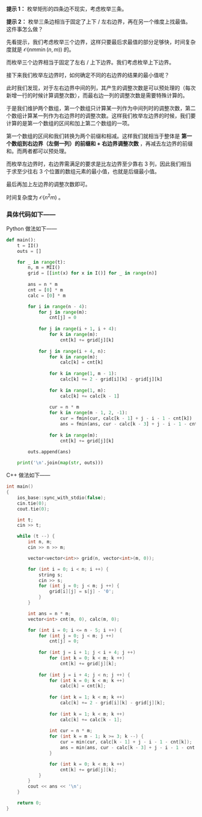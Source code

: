 **提示 1：** 枚举矩形的四条边不现实，考虑枚举三条。

**提示 2：** 枚举三条边相当于固定了上下 / 左右边界，再在另一个维度上找最值。这件事怎么做？

先看提示，我们考虑枚举三个边界，这样只要最后求最值的部分足够快，时间复杂度就是 $\mathcal{O}(nm\min(n,m))$ 的。

而枚举三个边界相当于固定了左右 / 上下边界。我们考虑枚举上下边界。

接下来我们枚举左边界时，如何确定不同的右边界的结果的最小值呢？

此时我们发现，对于左右边界中间的列，其产生的调整次数是可以预处理的（每次新增一行的时候计算调整次数），而最右边一列的调整次数是需要特殊计算的。

于是我们维护两个数组，第一个数组只计算某一列作为中间列时的调整次数，第二个数组计算某一列作为右边界时的调整次数。这样我们枚举左边界的时候，我们要计算的是第一个数组的区间和加上第二个数组的一项。

第一个数组的区间和我们转换为两个前缀和相减。这样我们就相当于整体是 **第一个数组到右边界（左侧一列）的前缀和 + 右边界调整次数** ，再减去左边界的前缀和。而两者都可以预处理。

而枚举左边界时，右边界需满足的要求是比左边界至少靠右 $3$ 列，因此我们相当于求至少往右 $3$ 个位置的数组元素的最小值，也就是后缀最小值。

最后再加上左边界的调整次数即可。

时间复杂度为 $\mathcal{O}(n^2m)$ 。

### 具体代码如下——

Python 做法如下——

```Python []
def main():
    t = II()
    outs = []

    for _ in range(t):
        n, m = MII()
        grid = [[int(x) for x in I()] for _ in range(n)]
        
        ans = n * m
        cnt = [0] * m
        calc = [0] * m

        for i in range(n - 4):
            for j in range(m):
                cnt[j] = 0
            
            for j in range(i + 1, i + 4):
                for k in range(m):
                    cnt[k] += grid[j][k]
            
            for j in range(i + 4, n):
                for k in range(m):
                    calc[k] = cnt[k]
                    
                for k in range(1, m - 1):
                    calc[k] += 2 - grid[i][k] - grid[j][k]
                
                for k in range(1, m):
                    calc[k] += calc[k - 1]
                
                cur = n * m
                for k in range(m - 1, 2, -1):
                    cur = fmin(cur, calc[k - 1] + j - i - 1 - cnt[k])
                    ans = fmin(ans, cur - calc[k - 3] + j - i - 1 - cnt[k - 3])
                
                for k in range(m):
                    cnt[k] += grid[j][k]
        
        outs.append(ans)

    print('\n'.join(map(str, outs)))
```

C++ 做法如下——

```cpp []
int main()
{
    ios_base::sync_with_stdio(false);
    cin.tie(0);
    cout.tie(0);

    int t;
    cin >> t;

    while (t --) {
        int n, m;
        cin >> n >> m;

        vector<vector<int>> grid(n, vector<int>(m, 0));

        for (int i = 0; i < n; i ++) {
            string s;
            cin >> s;
            for (int j = 0; j < m; j ++) {
                grid[i][j] = s[j] - '0';
            }
        }

        int ans = n * m;
        vector<int> cnt(m, 0), calc(m, 0);

        for (int i = 0; i <= n - 5; i ++) {
            for (int j = 0; j < m; j ++)
                cnt[j] = 0;
            
            for (int j = i + 1; j < i + 4; j ++)
                for (int k = 0; k < m; k ++)
                    cnt[k] += grid[j][k];
            
            for (int j = i + 4; j < n; j ++) {
                for (int k = 0; k < m; k ++)
                    calc[k] = cnt[k];
                
                for (int k = 1; k < m; k ++)
                    calc[k] += 2 - grid[i][k] - grid[j][k];
                
                for (int k = 1; k < m; k ++)
                    calc[k] += calc[k - 1];
                
                int cur = n * m;
                for (int k = m - 1; k >= 3; k --) {
                    cur = min(cur, calc[k - 1] + j - i - 1 - cnt[k]);
                    ans = min(ans, cur - calc[k - 3] + j - i - 1 - cnt[k - 3]);
                }

                for (int k = 0; k < m; k ++)
                    cnt[k] += grid[j][k];
            }
        }
        cout << ans << '\n';
    }

    return 0;
}
```